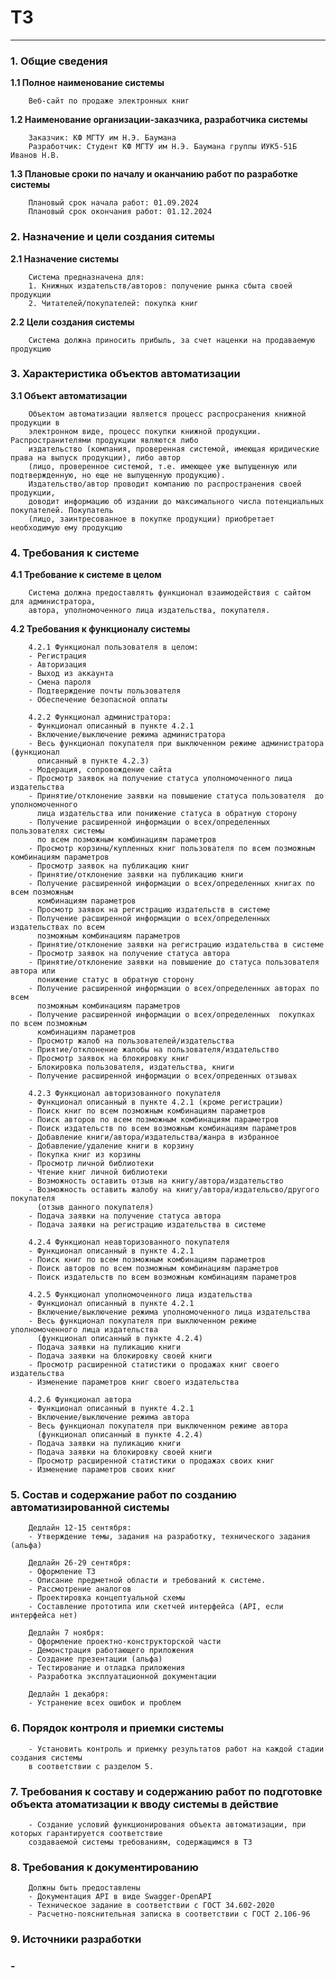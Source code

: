 # ТЗ 
___

### __1. Общие сведения__


__1.1 Полное наименование системы__
        
        Веб-сайт по продаже электронных книг

__1.2 Наименование организации-заказчика, разработчика системы__
    
        Заказчик: КФ МГТУ им Н.Э. Баумана
        Разработчик: Студент КФ МГТУ им Н.Э. Баумана группы ИУК5-51Б Иванов Н.В.

__1.3 Плановые сроки по началу и оканчанию работ по разработке системы__
        
        Плановый срок начала работ: 01.09.2024
        Плановый срок окончания работ: 01.12.2024

### __2. Назначение и цели создания ситемы__

__2.1 Назначение системы__
        
        Система предназначена для:
        1. Книжных издательств/авторов: получение рынка сбыта своей продукции
        2. Читателей/покупателей: покупка книг

__2.2 Цели создания системы__
        
        Система должна приносить прибыль, за счет наценки на продаваемую продукцию

### __3. Характеристика объектов автоматизации__

__3.1 Объект автоматизации__

        Объектом автоматизации является процесс распросранения книжной продукции в 
        электронном виде, процесс покупки книжной продукции. Распространителями продукции являются либо 
        издательство (компания, проверенная системой, имеющая юридические права на выпуск продукции), либо автор 
        (лицо, проверенное системой, т.е. имеющее уже выпущенную или подтвержденную, но еще не выпущенную продукцию). 
        Издательство/автор проводит компанию по распространения своей продукции, 
        доводит информацию об издании до максимального числа потенциальных покупателей. Покупатель
        (лицо, заинтресованное в покупке продукции) приобретает необходимую ему продукцию

### __4. Требования к системе__

__4.1 Требование к системе в целом__
    
        Система должна предоставлять функционал взаимодействия с сайтом для администратора, 
        автора, уполномоченного лица издательства, покупателя.

__4.2 Требования к функционалу системы__

        4.2.1 Функционал пользователя в целом:
        - Регистрация
        - Авторизация
        - Выход из аккаунта
        - Смена пароля
        - Подтверждение почты пользователя
        - Обеспечение безопасной оплаты

        4.2.2 Функционал администратора:
        - Функционал описанный в пункте 4.2.1
        - Включение/выключение режима администратора
        - Весь функционал покупателя при выключенном режиме администратора (функционал 
          описанный в пункте 4.2.3)
        - Модерация, сопровождение сайта
        - Просмотр заявок на получение статуса уполномоченного лица издательства
        - Принятие/отклонение заявки на повышение статуса пользователя  до уполномоченного 
          лица издательства или понижение статуса в обратную сторону
        - Получение расширенной информации о всех/определенных пользователях системы 
          по всем позможным комбинациям параметров
        - Просмотр корзины/купленных книг пользователя по всем позможным комбинациям параметров
        - Просмотр заявок на публикацию книг
        - Принятие/отклонение заявки на публикацию книги
        - Получение расширенной информации о всех/определенных книгах по всем позможным 
          комбинациям параметров
        - Просмотр заявок на регистрацию издательств в системе
        - Получение расширенной информации о всех/определенных издательствах по всем 
          позможным комбинациям параметров
        - Принятие/отклонение заявки на регистрацию издательства в системе
        - Просмотр заявок на получение статуса автора
        - Принятие/отклонение заявки на повышение до статуса пользователя  автора или 
          понижение статус в обратную сторону
        - Получение расширенной информации о всех/определенных авторах по всем 
          позможным комбинациям параметров
        - Получение расширенной информации о всех/определенных  покупках по всем позможным 
          комбинациям параметров
        - Просмотр жалоб на пользователей/издательства
        - Приятие/отклонение жалобы на пользователя/издательство
        - Просмотр заявок на блокировку книг
        - Блокировка пользователя, издательства, книги
        - Получение расширенной информации о всех/опреденных отзывах
        
        4.2.3 Функционал авторизованного покупателя
        - Функционал описанный в пункте 4.2.1 (кроме регистрации)
        - Поиск книг по всем позможным комбинациям параметров 
        - Поиск авторов по всем позможным комбинациям параметров 
        - Поиск издательств по всем возможным комбинациям параметров
        - Добавление книги/автора/издательства/жанра в избранное
        - Добавление/удаление книги в корзину
        - Покупка книг из корзины
        - Просмотр личной библиотеки
        - Чтение книг личной библиотеки
        - Возможность оставить отзыв на книгу/автора/издательство
        - Возможность оставить жалобу на книгу/автора/издательсво/другого покупателя
          (отзыв данного покупателя)
        - Подача заявки на получение статуса автора
        - Подача заявки на регистрацию издательства в системе

        4.2.4 Функционал неавторизованного покупателя
        - Функционал описанный в пункте 4.2.1
        - Поиск книг по всем позможным комбинациям параметров 
        - Поиск авторов по всем позможным комбинациям параметров 
        - Поиск издательств по всем возможным комбинациям параметров

        4.2.5 Функционал уполномоченного лица издательства
        - Функционал описанный в пункте 4.2.1
        - Включение/выключение режима уполномоченного лица издательства
        - Весь функционал покупателя при выключенном режиме уполномоченного лица издательства
          (функционал описанный в пункте 4.2.4)
        - Подача заявки на пуликацию книги
        - Подача заявки на блокировку своей книги
        - Просмотр расширенной статистики о продажах книг своего издательства
        - Изменение параметров книг своего издательства
        
        4.2.6 Функционал автора
        - Функционал описанный в пункте 4.2.1
        - Включение/выключение режима автора
        - Весь функционал покупателя при выключенном режиме автора
          (функционал описанный в пункте 4.2.4)
        - Подача заявки на пуликацию книги
        - Подача заявки на блокировку своей книги
        - Просмотр расширенной статистики о продажах своих книг
        - Изменение параметров своих книг

### 5. __Состав и содержание работ по созданию автоматизированной системы__

        Дедлайн 12-15 сентября:
        - Утверждение темы, задания на разработку, технического задания (альфа)

        Дедлайн 26-29 сентября:
        - Оформление ТЗ
        - Описание предметной области и требований к системе. 
        - Рассмотрение аналогов
        - Проектировка концептуальной схемы
        - Составление прототипа или скетчей интерфейса (API, если интерфейса нет)

        Дедлайн 7 ноября:
        - Оформление проектно-конструкторской части
        - Демонстрация работающего приложения
        - Создание презентации (альфа)
        - Тестирование и отладка приложения
        - Разработка эксплуатационной документации

        Дедлайн 1 декабря:
        - Устранение всех ошибок и проблем
        

### 6. __Порядок контроля и приемки системы__

        - Установить контроль и приемку результатов работ на каждой стадии создания системы 
        в соответствии с разделом 5.

### 7. __Требования к составу и содержанию работ по подготовке объекта атоматизации к вводу системы в действие__

        - Создание условий функционирования объекта автоматизации, при которых гарантируется соответствие 
        создаваемой системы требованиям, содержащимся в ТЗ

### 8. __Требования к документированию__

        Должны быть предоставлены
        - Документация API в виде Swagger-OpenAPI
        - Техническое задание в соответствии с ГОСТ 34.602-2020
        - Расчетно-пояснительная записка в соответствии с ГОСТ 2.106-96

### 9. __Источники разработки__

### __-__



